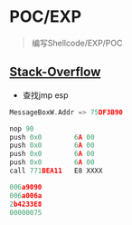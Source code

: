 # POC/EXP

> 编写Shellcode/EXP/POC

## [Stack-Overflow](./stack.md)

<DocsAD/>

* 查找jmp esp

```c
MessageBoxW.Addr => 75DF3B90

nop 90
push 0x0        6A 00
push 0x0        6A 00     
push 0x0        6A 00
push 0x0        6A 00
call 771BEA11   E8 XXXX

006a9090
006a006a
2b4233E8
00000075
```